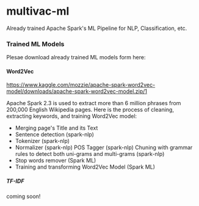 # multivac-ml
Already trained Apache Spark's ML Pipeline for NLP, Classification, etc.


### Trained ML Models

Plesae download already trained ML models form here:

#### Word2Vec
https://www.kaggle.com/mozzie/apache-spark-word2vec-model/downloads/apache-spark-word2vec-model.zip/1

Apache Spark 2.3 is used to extract more than 6 million phrases from 200,000 English Wikipedia pages. Here is the process of cleaning, extracting keywords, and training Word2Vec model:

* Merging page's Title and its Text
* Sentence detection (spark-nlp)
* Tokenizer (spark-nlp)
* Normalizer (spark-nlp) POS Tagger (spark-nlp) Chuning with grammar rules to detect both uni-grams and multi-grams (spark-nlp)
* Stop words remover (Spark ML)
* Training and transforming Word2Vec Model (Spark ML)


##### TF-IDF
coming soon!
